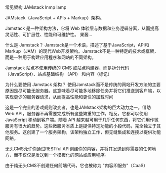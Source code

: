 常见架构 JAMstack lnmp lamp


JAMstack（JavaScript + APIs + Markup）架构。

Jamstack 是一种架构方法，它将 Web 体验层与数据和业务逻辑分离，从而提高灵活性、可扩展性、性能和可维护性。 果酱...


什么是 Jamstack？
Jamstack是一个术语，描述了基于JavaScript，API和Markup（JAM）的现代Web开发架构。Jamstack不是一种特定的技术或框架，而是一种用于构建应用程序和网站的不同架构。

Jamstack 站点不使用传统的 CMS 或站点构建器，而是拆分代码 （JavaScript）、站点基础结构 （API） 和内容（标记）

为什么要使用 Jamstack 架构？
使用Jamstack而不是传统的网站开发方法的主要原因是尽可能无服务器。这意味着尽可能多地移除任务并将它们推送到客户端，以实现更少的服务器请求，从而提高性能和更快的加载时间

这是一个完全的游戏规则改变者，也是JAMstack架构的巨大动力之一。借助 Web API，服务器不再需要完成所有这些繁重的工作。相反，它都可以使用 JavaScript 移动到客户端。随着 API 越来越可用于几乎任何东西，将它们用作微服务有很大的趋势。这些微服务本质上是提供特定功能的小段代码，完全独立于其他服务。这创建了一个服务架构，该架构独立工作，但无缝集成和连接以提供功能网络。


无头CMS允许你通过RESTful API创建你的内容，并将其发送到你需要的任何地方，而不仅仅是发送到一个模板化的网站或应用程序。

由于纯无头CMS不创建任何前端代码，它也被称为 "内容即服务"（CaaS）